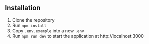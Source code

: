 ## Installation
1. Clone the repository
1. Run `npm install`
1. Copy `.env.example` into a new `.env`
1. Run `npm run dev` to start the application at http://localhost:3000
